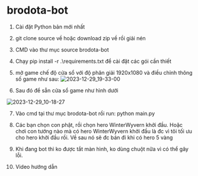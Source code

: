 # brodota-bot
1. Cài đặt Python bản mới nhất

2. git clone source về hoặc download zip về rồi giải nén

3. CMD vào thư mục source brodota-bot

4. Chạy pip install -r .\requirements.txt để cài đặt các gói cần thiết

5. mở game chế độ cửa sổ với độ phân giải 1920x1080 và điều chỉnh thông số game như sau:
![2023-12-29_19-33-00](https://github.com/hungnt87/brodota-bot/assets/71305971/6218a8d0-baaa-4b6f-a477-336e1d7996c5)

6. Sau đó để sẵn cửa sổ game như hình dưới

![2023-12-29_10-18-27](https://github.com/hungnt87/brodota-bot/assets/71305971/9820772b-ba40-4214-8781-7be315bc1b9e)



7. Vào cmd tại thư mục brodota-bot rồi run: python main.py

8. Các bạn chọn con phật, rồi chọn hero WinterWyvern khởi đầu. Hoặc chơi con tướng nào mà có hero WinterWyvern khởi đầu là đc vì tôi tối ưu cho hero khởi đầu rồi. Về sau nó sẽ đc bán đi khi có hero 5 vàng

9. Khi đang bot thì ko được tắt màn hình, ko dùng chuột nữa vì có thể gây lỗi.

8. Video hướng dẫn


